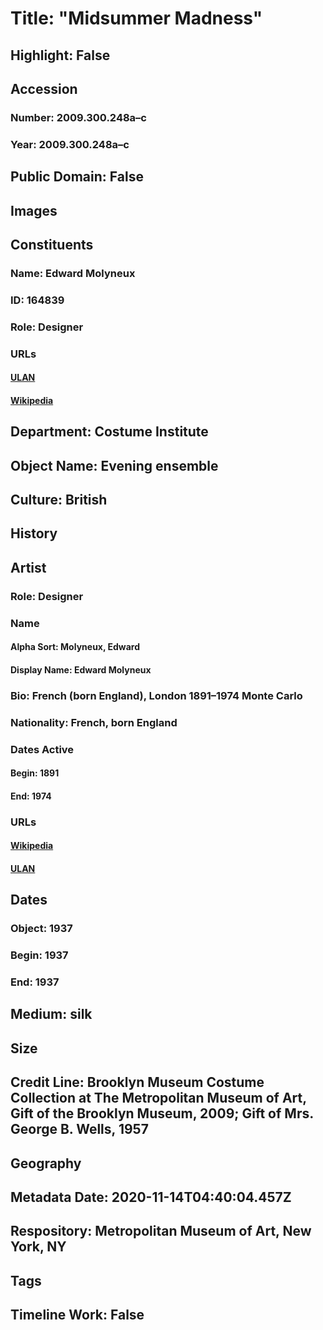 # Title: "Midsummer Madness"
## Highlight: False
## Accession
### Number: 2009.300.248a–c
### Year: 2009.300.248a–c
## Public Domain: False
## Images
## Constituents
### Name: Edward Molyneux
### ID: 164839
### Role: Designer
### URLs
#### [ULAN](http://vocab.getty.edu/page/ulan/500059936)
#### [Wikipedia](https://www.wikidata.org/wiki/Q320741)
## Department: Costume Institute
## Object Name: Evening ensemble
## Culture: British
## History
## Artist
### Role: Designer
### Name
#### Alpha Sort: Molyneux, Edward
#### Display Name: Edward Molyneux
### Bio: French (born England), London 1891–1974 Monte Carlo
### Nationality: French, born England
### Dates Active
#### Begin: 1891
#### End: 1974
### URLs
#### [Wikipedia](https://www.wikidata.org/wiki/Q320741)
#### [ULAN](http://vocab.getty.edu/page/ulan/500059936)
## Dates
### Object: 1937
### Begin: 1937
### End: 1937
## Medium: silk
## Size
## Credit Line: Brooklyn Museum Costume Collection at The Metropolitan Museum of Art, Gift of the Brooklyn Museum, 2009; Gift of Mrs. George B. Wells, 1957
## Geography
## Metadata Date: 2020-11-14T04:40:04.457Z
## Respository: Metropolitan Museum of Art, New York, NY
## Tags
## Timeline Work: False